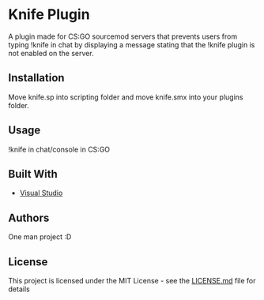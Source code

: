 # Knife Plugin

A plugin made for CS:GO sourcemod servers that prevents users from typing !knife in chat by displaying a message stating that the !knife plugin is not enabled on the server.

## Installation

Move knife.sp into scripting folder and move knife.smx into your plugins folder.

## Usage

!knife in chat/console in CS:GO

## Built With

* [Visual Studio](https://visualstudio.microsoft.com/)

## Authors

One man project :D

## License

This project is licensed under the MIT License - see the [LICENSE.md](LICENSE.md) file for details
